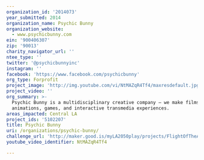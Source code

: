 ```yaml
---
organization_id: '2014073'
year_submitted: 2014
organization_name: Psychic Bunny
organization_website:
  - www.psychicbunny.com
ein: '900406307'
zip: '90013'
charity_navigator_url: ''
ntee_type: ''
twitter: '@psychicbunnyinc'
instagram: ''
facebook: 'https://www.facebook.com/psychicbunny'
org_type: Forprofit
project_image: 'http://img.youtube.com/vi/NtMAZqR4Tf4/maxresdefault.jpg'
project_video: ''
org_summary: >-
  Psychic Bunny is a multidisciplinary creative company – we make films,
  animations, games, and interactive transmedia experiences.
areas_impacted: Central LA
project_ids: '5102207'
title: Psychic Bunny
uri: /organizations/psychic-bunny/
challenge_url: 'http://maker.good.is/myLA2050play/projects/FlightOfTheAngels.html'
youtube_video_identifier: NtMAZqR4Tf4

---
```

